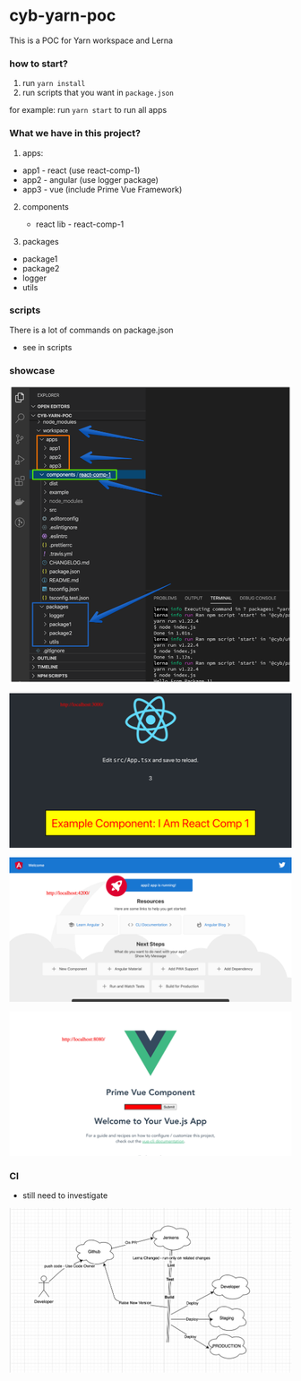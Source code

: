 # cyb-yarn-poc

This is a POC for Yarn workspace and Lerna

### how to start?

1. run `yarn install`
2. run scripts that you want in `package.json`

for example:
run `yarn start` to run all apps

### What we have in this project?

1. apps:

- app1 - react (use react-comp-1)
- app2 - angular (use logger package)
- app3 - vue (include Prime Vue Framework)

2. components

   - react lib - react-comp-1

3. packages

- package1
- package2
- logger
- utils

### scripts

There is a lot of commands on package.json

- see in scripts

### showcase

!["Yarn Workspace Folder Structure"](assets/yarn_workspace.png)

!["App 1 - React App"](assets/yarn_workspace_app1_react.png)

!["App 2 - Angular App"](assets/yarn_workspace_app2_angular.png)

!["App 3 - Vue App"](assets/yarn_workspace_app3_vue.png)

### CI

- still need to investigate

!["CI Draw"](assets/ci_draw.png)
